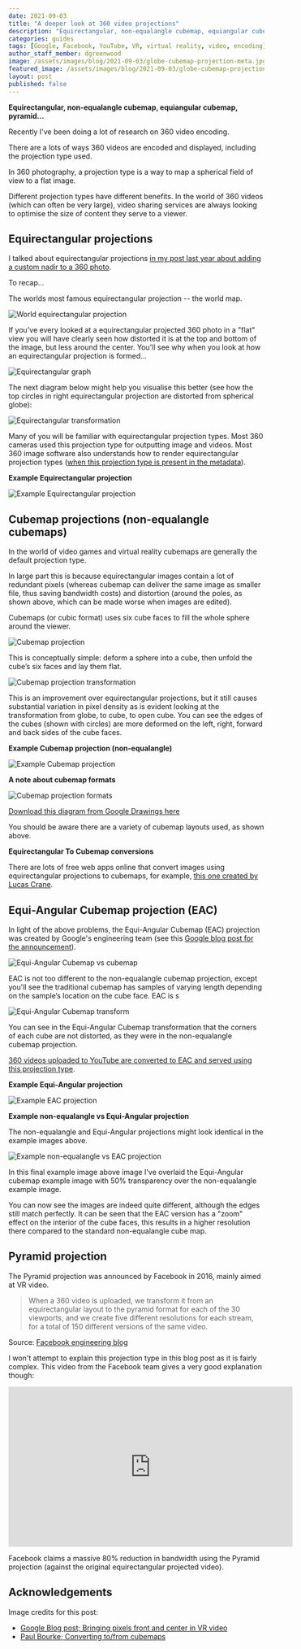 ```yaml
---
date: 2021-09-03
title: "A deeper look at 360 video projections"
description: "Equirectangular, non-equalangle cubemap, equiangular cubemap, pyramid..."
categories: guides
tags: [Google, Facebook, YouTube, VR, virtual reality, video, encoding]
author_staff_member: dgreenwood
image: /assets/images/blog/2021-09-03/globe-cubemap-projection-meta.jpg
featured_image: /assets/images/blog/2021-09-03/globe-cubemap-projection-sm.jpg
layout: post
published: false
---
```


**Equirectangular, non-equalangle cubemap, equiangular cubemap, pyramid...**

Recently I've been doing a lot of research on 360 video encoding.

There are a lots of ways 360 videos are encoded and displayed, including the projection type used.

In 360 photography, a projection type is a way to map a spherical field of view to a flat image.

Different projection types have different benefits. In the world of 360 videos (which can often be very large), video sharing services are always looking to optimise the size of content they serve to a viewer.

## Equirectangular projections

I talked about equirectangular projections [in my post last year about adding a custom nadir to a 360 photo](/blog/2020/adding-a-custom-nadir-to-360-video-photo).

To recap...

The worlds most famous equirectangular projection -- the world map.

<img class="img-fluid" src="/assets/images/blog/2021-09-03/Equirectangular_projection_SW.jpg" alt="World equirectangular projection" title="World equirectangular projection" />

If you've every looked at a equirectangular projected 360 photo in a "flat" view you will have clearly seen how distorted it is at the top and bottom of the image, but less around the center. You'll see why when you look at how an equirectangular projection is formed...

<img class="img-fluid" src="/assets/images/blog/2021-09-03/equirectangular-image.jpg" alt="Equirectangular graph" title="Equirectangular graph" />

The next diagram below might help you visualise this better (see how the top circles in right equirectangular projection are distorted from spherical globe):

<img class="img-fluid" src="/assets/images/blog/2021-09-03/equirectangular-globe-projection.png" alt="Equirectangular transformation" title="Equirectangular transformation" />

Many of you will be familiar with equirectangular projection types. Most 360 cameras used this projection type for outputting image and videos. Most 360 image software also understands how to render equirectangular projection types ([when this projection type is present in the metadata](/blog/2020/metadata-exif-xmp-360-photo-files)).

**Example Equirectangular projection**

<img class="img-fluid" src="/assets/images/blog/2021-09-03/example-equirectangular.jpeg" alt="Example Equirectangular projection" title="Example Equirectangular projection" />

## Cubemap projections (non-equalangle cubemaps)

In the world of video games and virtual reality cubemaps are generally the default projection type.

In large part this is because equirectangular images contain a lot of redundant pixels (whereas cubemap can deliver the same image as smaller file, thus saving bandwidth costs) and distortion (around the poles, as shown above, which can be made worse when images are edited).

Cubemaps (or cubic format) uses six cube faces to fill the whole sphere around the viewer.

<img class="img-fluid" src="/assets/images/blog/2021-09-03/cubemap-projection.png" alt="Cubemap projection" title="Cubemap projection" />

This is conceptually simple: deform a sphere into a cube, then unfold the cube’s six faces and lay them flat.

<img class="img-fluid" src="/assets/images/blog/2021-09-03/globe-cubemap-projection.png
" alt="Cubemap projection transformation" title="Cubemap projection transformation" />

This is an improvement over equirectangular projections, but it still causes substantial variation in pixel density as is evident looking at the transformation from globe, to cube, to open cube. You can see the edges of the cubes (shown with circles) are more deformed on the left, right, forward and back sides of the cube faces.

**Example Cubemap projection (non-equalangle)**

<img class="img-fluid" src="/assets/images/blog/2021-09-03/non-equalangle-cubemap-equi-angular-compare.jpeg" alt="Example Cubemap projection" title="Example Cubemap projection" />

**A note about cubemap formats**

<img class="img-fluid" src="/assets/images/blog/2021-09-03/cubemap-projection-formats.png" alt="Cubemap projection formats" title="Cubemap projection formats" />

[Download this diagram from Google Drawings here](https://docs.google.com/drawings/d/1nDh0mrrDXnOllttC8mGDY4WVtf2ifnz6kVZyRdXOgEY/edit?usp=sharing)

You should be aware there are a variety of cubemap layouts used, as shown above.

**Equirectangular To Cubemap conversions**

There are lots of free web apps online that convert images using equirectangular projections to cubemaps, for example, [this one created by Lucas Crane](https://github.com/jaxry/panorama-to-cubemap).

## Equi-Angular Cubemap projection (EAC)

In light of the above problems, the Equi-Angular Cubemap (EAC) projection was created by Google's engineering team (see this [Google blog post for the announcement](https://blog.google/products/google-ar-vr/bringing-pixels-front-and-center-vr-video/)).

<img class="img-fluid" src="/assets/images/blog/2021-09-03/non-equalangle-cubemap-equi-angular.png" alt="Equi-Angular Cubemap vs cubemap" title="Equi-Angular Cubemap vs cubemap" />

EAC is not too different to the non-equalangle cubemap projection, except you'll see the traditional cubemap has samples of varying length depending on the sample’s location on the cube face. EAC is s

<img class="img-fluid" src="/assets/images/blog/2021-09-03/eac-transform.jpg
" alt="Equi-Angular Cubemap transform" title="Equi-Angular Cubemap transform" />

You can see in the Equi-Angular Cubemap transformation that the corners of each cube are not distorted, as they were in the non-equalangle cubemap projection.

[360 videos uploaded to YouTube are converted to EAC and served using this projection type](https://youtube-eng.googleblog.com/2017/03/improving-vr-videos.html).

**Example Equi-Angular projection**

<img class="img-fluid" src="/assets/images/blog/2021-09-03/equi-angular-cubemap.jpeg" alt="Example EAC projection" title="Example EAC projection" />

**Example non-equalangle vs Equi-Angular projection**

The non-equalangle and Equi-Angular projections might look identical in the example images above.

<img class="img-fluid" src="/assets/images/blog/2021-09-03/equi-angular-cubemap.jpeg" alt="Example non-equalangle vs EAC projection" title="Example non-equalangle vs EAC projection" />

In this final example image above image I've overlaid the Equi-Angular cubemap example image with 50% transparency over the non-equalangle example image. 

You can now see the images are indeed quite different, although the edges still match perfectly. It can be seen that the EAC version has a "zoom" effect on the interior of the cube faces, this results in a higher resolution there compared to the standard non-equalangle cube map.

## Pyramid projection

The Pyramid projection was announced by Facebook in 2016, mainly aimed at VR video.

> When a 360 video is uploaded, we transform it from an equirectangular layout to the pyramid format for each of the 30 viewports, and we create five different resolutions for each stream, for a total of 150 different versions of the same video.

Source: [Facebook engineering blog](https://engineering.fb.com/2016/01/21/virtual-reality/next-generation-video-encoding-techniques-for-360-video-and-vr/)

I won't attempt to explain this projection type in this blog post as it is fairly complex. This video from the Facebook team gives a very good explanation though:

<iframe src="https://www.facebook.com/plugins/video.php?href=https%3A%2F%2Fwww.facebook.com%2FEngineering%2Fvideos%2F10153781047207200%2F&show_text=0&width=560" width="560" height="315" style="border:none;overflow:hidden" scrolling="no" frameborder="0" allowfullscreen="true" allow="autoplay; clipboard-write; encrypted-media; picture-in-picture; web-share" allowFullScreen="true"></iframe>

Facebook claims a massive 80% reduction in bandwidth using the Pyramid projection (against the original equirectangular projected video).

## Acknowledgements

Image credits for this post: 

* [Google Blog post; Bringing pixels front and center in VR video](https://blog.google/products/google-ar-vr/bringing-pixels-front-and-center-vr-video/)
* [Paul Bourke; Converting to/from cubemaps](http://paulbourke.net/panorama/cubemaps/)